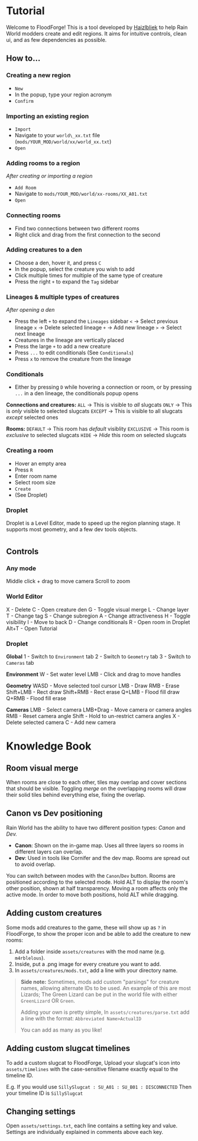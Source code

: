 # Tutorial

Welcome to FloodForge!
This is a tool developed by [Haizlbliek](https://github.com/haizlbliek) to help Rain World modders create and edit regions.
It aims for intuitive controls, clean ui, and as few dependencies as possible.

### 
## How to...

### Creating a new region
- `New`
- In the popup, type your region acronym
- `Confirm`

### 
### Importing an existing region
- `Import`
- Navigate to your `world\_xx.txt` file (`mods/YOUR_MOD/world/xx/world_xx.txt`)
- `Open`

### 
### Adding rooms to a region
*After creating or importing a region*
- `Add Room`
- Navigate to `mods/YOUR_MOD/world/xx-rooms/XX_A01.txt`
- `Open`

### 
### Connecting rooms
- Find two connections between two different rooms
- Right click and drag from the first connection to the second

### 
### Adding creatures to a den
- Choose a den, hover it, and press `C`
- In the popup, select the creature you wish to add
- Click multiple times for multiple of the same type of creature
- Press the right `+` to expand the `Tag` sidebar

### 
### Lineages & multiple types of creatures
*After opening a den*
- Press the left `+` to expand the `Lineages` sidebar
`<` -> Select previous lineage
`x` -> Delete selected lineage
`+` -> Add new lineage
`>` -> Select next lineage
- Creatures in the lineage are vertically placed
- Press the large `+` to add a new creature
- Press `...` to edit conditionals (See `Conditionals`)
- Press `x` to remove the creature from the lineage

### 
### Conditionals
- Either by pressing `D` while hovering a connection or room,
or by pressing `...` in a den lineage, the conditionals popup opens

**Connections and creatures:**
`ALL` -> This is visible to  *all*  slugcats
`ONLY` -> This is  *only*  visible to selected slugcats
`EXCEPT` -> This is visible to all slugcats  *except*  selected ones

**Rooms:**
`DEFAULT` -> This room has  *default*  visiblity
`EXCLUSIVE` -> This room is  *exclusive*  to selected slugcats
`HIDE` -> *Hide*  this room on selected slugcats


### 
### Creating a room
- Hover an empty area
- Press `R`
- Enter room name
- Select room size
- `Create`
- (See Droplet)

### 
### Droplet
Droplet is a Level Editor, made to speed up the region planning stage.
It supports most geometry, and a few dev tools objects.

# 
## Controls

### Any mode

Middle click + drag to move camera
Scroll to zoom

### 
### World Editor

X - Delete
C - Open creature den
G - Toggle visual merge
L - Change layer
T - Change tag
S - Change subregion
A - Change attractiveness
H - Toggle visibility
I - Move to back
D - Change conditionals
R - Open room in Droplet
Alt+T - Open Tutorial

### 
### Droplet

**Global**
1 - Switch to `Environment` tab
2 - Switch to `Geometry` tab
3 - Switch to `Cameras` tab

**Environment**
W - Set water level
LMB - Click and drag to move handles

**Geometry**
WASD - Move selected tool cursor
LMB - Draw
RMB - Erase
Shift+LMB - Rect draw
Shift+RMB - Rect erase
Q+LMB - Flood fill draw
Q+RMB - Flood fill erase

**Cameras**
LMB - Select camera
LMB+Drag - Move camera or camera angles
RMB - Reset camera angle
Shift - Hold to un-restrict camera angles
X - Delete selected camera
C - Add new camera


# 
# 
# 
# Knowledge Book

### 
## Room visual merge
When rooms are close to each other,
tiles may overlap and cover sections that should be visible.
Toggling  *merge*  on the overlapping rooms will draw their solid tiles behind everything else,
fixing the overlap.

### 
## Canon vs Dev positioning
Rain World has the ability to have two different position types:  *Canon*  and  *Dev.*
- **Canon**: Shown on the in-game map. Uses all three layers
so rooms in different layers can overlap.
- **Dev**: Used in tools like Cornifer and the dev map. Rooms are spread out to avoid overlap.

You can switch between modes with the `Canon`/`Dev` button.
Rooms are positioned according to the selected mode.
Hold ALT to display the room's other position, shown at half transparency.
Moving a room affects only the active mode. In order to move both positions, hold ALT while dragging.

### 
## Adding custom creatures
Some mods add creatures to the game, these will show up as `?` in FloodForge,
to show the proper icon and be able to add the creature to new rooms:

1. Add a folder inside `assets/creatures` with the mod name (e.g. `m4rblelous`).
2. Inside, put a .png image for every creature you want to add.
3. In `assets/creatures/mods.txt`, add a line with your directory name.

> **Side note:**
> Sometimes, mods add custom "parsings" for creature names, allowing alternate
> IDs to be used. An example of this are most Lizards; The Green Lizard can be put
> in the world file with either `GreenLizard` OR `Green`.
> 
> Adding your own is pretty simple,
> In `assets/creatures/parse.txt` add a line with the format:
> `Abbreviated Name>ActualID`
> 
> You can add as many as you like!

### 
## Adding custom slugcat timelines
To add a custom slugcat to FloodForge,
Upload your slugcat's icon into `assets/timelines` with the case-sensitive filename exactly equal
to the timeline ID.

E.g.  If you would use
`SillySlugcat : SU_A01 : SU_B01 : DISCONNECTED`
Then your timeline ID is `SillySlugcat`

### 
## Changing settings
Open `assets/settings.txt`, each line contains a setting key and value.
Settings are individually explained in comments above each key.